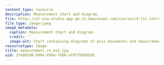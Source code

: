 ```yaml
---
content_type: resource
description: Measurement chart and diagram.
file: https://ol-ocw-studio-app-qa.s3.amazonaws.com/courses/4-111-introduction-to-architecture-environmental-design-spring-2014/3fe0b5d6990e05647b66af87fb99dbd5_measurement_ro_ex3.jpg
file_type: image/jpeg
image_metadata:
  caption: Measurement chart and diagram.
  credit: ''
  image-alt: Chart containing diagrams of polo movements and measurements.
resourcetype: Image
title: measurement_ro_ex3.jpg
uid: 3fe0b5d6-990e-0564-7b66-af87fb99dbd5
---
```

